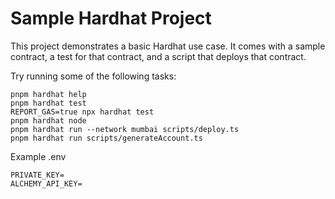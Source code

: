 # Sample Hardhat Project

This project demonstrates a basic Hardhat use case. It comes with a sample contract, a test for that contract, and a script that deploys that contract.

Try running some of the following tasks:

```shell
pnpm hardhat help
pnpm hardhat test
REPORT_GAS=true npx hardhat test
pnpm hardhat node
pnpm hardhat run --network mumbai scripts/deploy.ts
pnpm hardhat run scripts/generateAccount.ts

```

Example .env

```shell
PRIVATE_KEY=
ALCHEMY_API_KEY=
```
